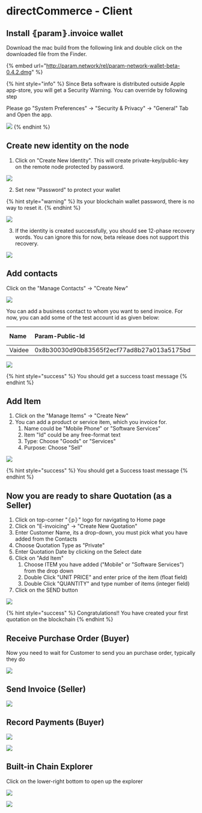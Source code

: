 # directCommerce - Client

## Install ⦃param⦄.invoice wallet

Download the mac build from the following link and double click on the downloaded file from the Finder.

{% embed url="http://param.network/rel/param-network-wallet-beta-0.4.2.dmg" %}



{% hint style="info" %}
Since Beta software is distributed outside Apple app-store, you will get a Security Warning. You can override by following step

Please go "System Preferences" -&gt; "Security & Privacy" -&gt; "General" Tab and Open the app.

![](../.gitbook/assets/image%20%2823%29.png)
{% endhint %}

## Create new identity on the node

1. Click on "Create New Identity". This will create private-key/public-key on the remote node protected by password.

![](../.gitbook/assets/image%20%2836%29.png)

2. Set new "Password" to protect your wallet

{% hint style="warning" %}
Its your blockchain wallet password, there is no way to reset it.
{% endhint %}

![](../.gitbook/assets/image%20%2820%29.png)

3. If the identity is created successfully, you should see 12-phase recovery words. You can ignore this for now, beta release does not support this recovery. 

![](../.gitbook/assets/image%20%2818%29.png)

## Add contacts

Click on the "Manage Contacts" -&gt; "Create New"

![](../.gitbook/assets/image%20%2828%29.png)

You can add a business contact to whom you want to send invoice. For now, you can add some of the test account id as given below:

| Name | Param-Public-Id | Private ID |
| :--- | :--- | :--- |
| Vaidee | 0x8b30030d90b83565f2ecf77ad8b27a013a5175bd | -NA- |

![](../.gitbook/assets/image%20%282%29.png)

{% hint style="success" %}
You should get a success toast message 
{% endhint %}

## Add Item

1. Click on the "Manage Items" -&gt; "Create New"
2. You can add a product or service item, which you invoice for.
   1. Name could be "Mobile Phone" or "Software Services"
   2. Item "Id" could be any free-format text
   3. Type: Choose "Goods" or "Services"
   4. Purpose: Choose "Sell"

![](../.gitbook/assets/image%20%288%29.png)

{% hint style="success" %}
You should get a Success toast message
{% endhint %}

## Now you are ready to share Quotation \(as a Seller\)

1. Click on top-corner "⦃p⦄" logo for navigating to Home page
2. Click on "E-invoicing" -&gt; "Create New Quotation"
3. Enter Customer Name, its a drop-down, you must pick what you have added from the Contacts
4. Choose Quotation Type as "Private"
5. Enter Quotation Date by clicking on the Select date
6. Click on "Add Item"
   1. Choose ITEM you have added \("Mobile" or "Software Services"\) from the drop down
   2. Double Click "UNIT PRICE" and enter price of the item \(float field\)
   3. Double Click "QUANTITY" and type number of items \(integer field\)
7. Click on the SEND button

![](../.gitbook/assets/image%20%2825%29.png)

{% hint style="success" %}
Congratulations!! You have created your first quotation on the blockchain
{% endhint %}

## Receive Purchase Order \(Buyer\)

Now you need to wait for Customer to send you an purchase order, typically they do

![](../.gitbook/assets/image%20%2810%29.png)

## Send Invoice \(Seller\)

![](../.gitbook/assets/image%20%287%29.png)

## Record Payments \(Buyer\)

![](../.gitbook/assets/image%20%284%29.png)

![](../.gitbook/assets/image%20%2835%29.png)

## Built-in Chain Explorer

Click on the lower-right bottom to open up the explorer

![](../.gitbook/assets/image%20%289%29.png)

![](../.gitbook/assets/image%20%2824%29.png)

